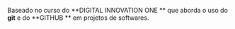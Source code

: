 Baseado no curso do **DIGITAL INNOVATION ONE ** que aborda o uso do **git** e do  **GITHUB ** em projetos de softwares.
